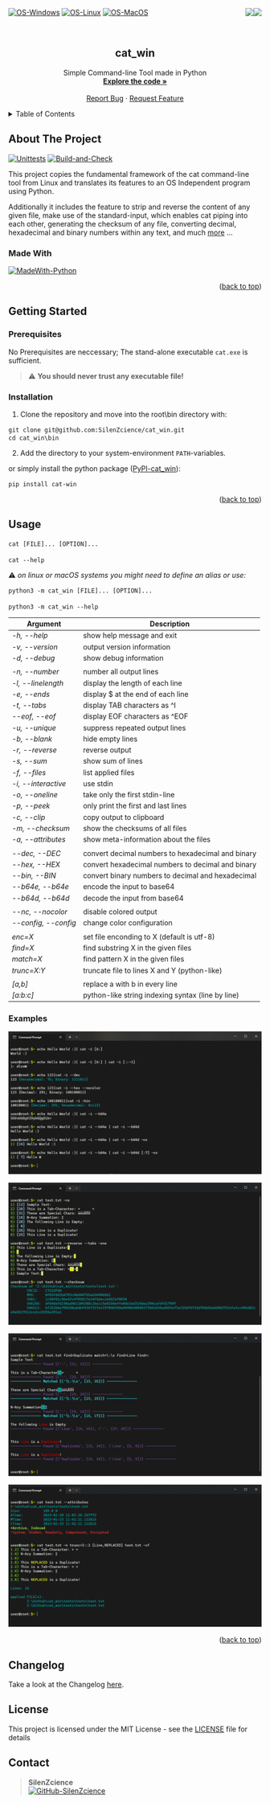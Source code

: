<div id="top"></div>

<p>
   <a href="https://pepy.tech/project/cat-win" alt="Downloads">
      <img src="https://static.pepy.tech/personalized-badge/cat-win?period=total&units=international_system&left_color=grey&right_color=orange&left_text=Downloads" align="right">
   </a>
   <a href="https://pypi.org/project/cat-win/" alt="Visitors">
      <img src="https://visitor-badge.laobi.icu/badge?page_id=SilenZcience.cat_win" align="right">
   </a>
</p>

[![OS-Windows]][OS-Windows]
[![OS-Linux]][OS-Linux]
[![OS-MacOS]][OS-MacOS]

<br/>
<div align="center">
<h2 align="center">cat_win</h2>
   <p align="center">
      Simple Command-line Tool made in Python
      <br/>
      <a href="https://github.com/SilenZcience/cat_win/blob/main/cat_win/cat.py">
         <strong>Explore the code »</strong>
      </a>
      <br/>
      <br/>
      <a href="https://github.com/SilenZcience/cat_win/issues">Report Bug</a>
      ·
      <a href="https://github.com/SilenZcience/cat_win/issues">Request Feature</a>
   </p>
</div>


<details>
   <summary>Table of Contents</summary>
   <ol>
      <li>
         <a href="#about-the-project">About The Project</a>
         <ul>
            <li><a href="#made-with">Made With</a></li>
         </ul>
      </li>
      <li>
         <a href="#getting-started">Getting Started</a>
         <ul>
            <li><a href="#prerequisites">Prerequisites</a></li>
            <li><a href="#installation">Installation</a></li>
         </ul>
      </li>
      <li><a href="#usage">Usage</a>
         <ul>
         <li><a href="#examples">Examples</a></li>
         </ul>
      </li>
	  <li><a href="#changelog">Changelog</a></li>
      <li><a href="#license">License</a></li>
      <li><a href="#contact">Contact</a></li>
   </ol>
</details>

## About The Project

[![Unittests]](https://github.com/SilenZcience/cat_win/actions/workflows/unit_test.yml)
[![Build-and-Check]](https://github.com/SilenZcience/cat_win/actions/workflows/package_test.yml)

This project copies the fundamental framework of the cat command-line tool from Linux and translates its features to an OS Independent program using Python.

Additionally it includes the feature to strip and reverse the content of any given file, make use of the standard-input, which enables cat piping into each other, generating the checksum of any file, converting decimal, hexadecimal and binary numbers within any text, and much <a href="#usage">more</a> ...

### Made With
[![MadeWith-Python]](https://www.python.org/)

<p align="right">(<a href="#top">back to top</a>)</p>

## Getting Started

### Prerequisites

No Prerequisites are neccessary; The stand-alone executable `cat.exe` is sufficient.

> ⚠️ **You should never trust any executable file!**

### Installation

1. Clone the repository and move into the root\bin directory with:
```console
git clone git@github.com:SilenZcience/cat_win.git
cd cat_win\bin
```
2. Add the directory to your system-environment `PATH`-variables.

or simply install the python package ([PyPI-cat_win](https://pypi.org/project/cat-win/)):
```console
pip install cat-win
```
<p align="right">(<a href="#top">back to top</a>)</p>

## Usage

```console
cat [FILE]... [OPTION]...

cat --help
```

⚠️ *on linux or macOS systems you might need to define an alias or use:*
```console
python3 -m cat_win [FILE]... [OPTION]...

python3 -m cat_win --help
```

| Argument               | Description                                       |
|------------------------|---------------------------------------------------|
| *-h, --help*           | show help message and exit                        |
| *-v, --version*        | output version information                        |
| *-d, --debug*          | show debug information                            |
|                        |                                                   |
| *-n, --number*         | number all output lines                           |
| *-l, --linelength*     | display the length of each line                   |
| *-e, --ends*           | display $ at the end of each line                 |
| *-t, --tabs*           | display TAB characters as ^I                      |
| *--eof, --eof*         | display EOF characters as ^EOF                    |
| *-u, --unique*         | suppress repeated output lines                    |
| *-b, --blank*          | hide empty lines                                  |
| *-r, --reverse*        | reverse output                                    |
| *-s, --sum*            | show sum of lines                                 |
| *-f, --files*          | list applied files                                |
| *-i, --interactive*    | use stdin                                         |
| *-o, --oneline*        | take only the first stdin-line                    |
| *-p, --peek*           | only print the first and last lines               |
| *-c, --clip*           | copy output to clipboard                          |
| *-m, --checksum*       | show the checksums of all files                   |
| *-a, --attributes*     | show meta-information about the files             |
|                        |                                                   |
| *--dec, --DEC*         | convert decimal numbers to hexadecimal and binary |
| *--hex, --HEX*         | convert hexadecimal numbers to decimal and binary |
| *--bin, --BIN*         | convert binary numbers to decimal and hexadecimal |
| *--b64e, --b64e*       | encode the input to base64                        |
| *--b64d, --b64d*       | decode the input from base64                      |
|                        |                                                   |
| *--nc, --nocolor*      | disable colored output                            |
| *--config, --config*   | change color configuration                        |
|                        |                                                   |
| *enc=X*                | set file enconding to X (default is utf-8)        |
| *find=X*               | find substring X in the given files               |
| *match=X*              | find pattern X in the given files                 |
| *trunc=X:Y*            | truncate file to lines X and Y (python-like)      |
|                        |                                                   |
| *[a,b]*                | replace a with b in every line                    |
| *[a:​b:c]*              | python-like string indexing syntax (line by line) |

### Examples

![Example1](https://raw.githubusercontent.com/SilenZcience/cat_win/main/img/example1.png "example1")

![Example2](https://raw.githubusercontent.com/SilenZcience/cat_win/main/img/example2.png "example2")

![Example3](https://raw.githubusercontent.com/SilenZcience/cat_win/main/img/example3.png "example3")

![Example4](https://raw.githubusercontent.com/SilenZcience/cat_win/main/img/example4.png "example4")

<p align="right">(<a href="#top">back to top</a>)</p>

## Changelog

Take a look at the Changelog [here](https://github.com/SilenZcience/cat_win/blob/main/CHANGELOG.md).

## License

This project is licensed under the MIT License - see the [LICENSE](https://github.com/SilenZcience/cat_win/blob/main/LICENSE) file for details

## Contact

> **SilenZcience** <br/>
[![GitHub-SilenZcience][GitHub-SilenZcience]](https://github.com/SilenZcience)

[OS-Windows]: https://svgshare.com/i/ZhY.svg
[OS-Linux]: https://svgshare.com/i/Zhy.svg
[OS-MacOS]: https://svgshare.com/i/ZjP.svg

[Unittests]: https://github.com/SilenZcience/cat_win/actions/workflows/unit_test.yml/badge.svg
[Build-and-Check]: https://github.com/SilenZcience/cat_win/actions/workflows/package_test.yml/badge.svg

[MadeWith-Python]: https://img.shields.io/badge/Made%20with-Python-brightgreen

[GitHub-SilenZcience]: https://img.shields.io/badge/GitHub-SilenZcience-orange